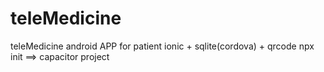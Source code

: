 # teleMedicine
teleMedicine android APP for patient
ionic + sqlite(cordova) + qrcode
npx init ==> capacitor project
